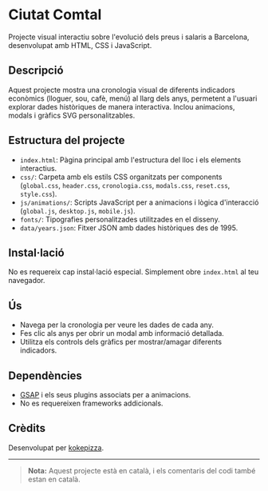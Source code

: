 # Ciutat Comtal

Projecte visual interactiu sobre l'evolució dels preus i salaris a Barcelona, desenvolupat amb HTML, CSS i JavaScript.

## Descripció

Aquest projecte mostra una cronologia visual de diferents indicadors econòmics (lloguer, sou, cafè, menú) al llarg dels anys, permetent a l'usuari explorar dades històriques de manera interactiva. Inclou animacions, modals i gràfics SVG personalitzables.

## Estructura del projecte

- `index.html`: Pàgina principal amb l'estructura del lloc i els elements interactius.
- `css/`: Carpeta amb els estils CSS organitzats per components (`global.css`, `header.css`, `cronologia.css`, `modals.css`, `reset.css`, `style.css`).
- `js/animations/`: Scripts JavaScript per a animacions i lògica d'interacció (`global.js`, `desktop.js`, `mobile.js`).
- `fonts/`: Tipografies personalitzades utilitzades en el disseny.
- `data/years.json`: Fitxer JSON amb dades històriques des de 1995.

## Instal·lació

No es requereix cap instal·lació especial. Simplement obre `index.html` al teu navegador.

## Ús

- Navega per la cronologia per veure les dades de cada any.
- Fes clic als anys per obrir un modal amb informació detallada.
- Utilitza els controls dels gràfics per mostrar/amagar diferents indicadors.

## Dependències

- [GSAP](https://gsap.com/) i els seus plugins associats per a animacions.
- No es requereixen frameworks addicionals.

## Crèdits

Desenvolupat per [kokepizza](https://kokepizza.com/).

---

> **Nota:** Aquest projecte està en català, i els comentaris del codi també estan en català.